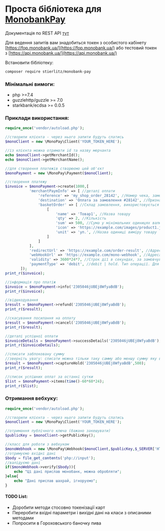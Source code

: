 # Проста бібліотека для [MonobankPay](https://api.monobank.ua/)
Документація по REST API [тут](https://api.monobank.ua/docs/acquiring.html)

Для ведення запитів вам знадобиться токен з особистого кабінету [https://fop.monobank.ua/](https://fop.monobank.ua/) або тестовий токен з [https://api.monobank.ua/](https://api.monobank.ua/)

Встановити бібліотеку:
```bash
composer require stierlitz/monobank-pay
```

### Мінімальні вимоги:
* php >=7.4
* guzzlehttp/guzzle >= 7.0
* starkbank/ecdsa >= 0.0.5

### Приклади використання:
```php
require_once('vendor/autoload.php');

//створили клієнта - через нього запити будуть слатись
$monoClient = new \MonoPay\Client('YOUR_TOKEN_HERE');

//із клієнта можна отримати id та назву мерчанта
echo $monoClient->getMerchantId();
echo $monoClient->getMerchantName();

//для створення платежів створюємо цей об'єкт
$monoPayment = new \MonoPay\Payment($monoClient);

//створення платежу
$invoice = $monoPayment->create(1000,[
           'merchantPaymInfo' => [ //деталі оплати
               'reference' => 'my_shop_order_28142', //Номер чека, замовлення, тощо; визначається мерчантом (вами)
               'destination' => 'Оплата за замовлення #28142', //Призначення платежу
               'basketOrder' => [ //Склад замовлення, використовується для відображення кошика замовлення
                   [
                       'name' => 'Товар1', //Назва товару
                       'qty' => 2, //Кількість
                       'sum' => 500, //Сума у мінімальних одиницях валюти за одиницю товару
                       'icon' => 'https://example.com/images/product1.jpg', //Посилання на зображення товару
                       'unit' => 'уп.', //Назва одиниці вимiру товару
                   ]
               ]
           ],
           'redirectUrl' => 'https://example.com/order-result', //Адреса для повернення (GET) - на цю адресу буде переадресовано користувача після завершення оплати (у разі успіху або помилки)
           'webHookUrl' => 'https://example.com/mono-webhook', //Адреса для CallBack (POST) – на цю адресу буде надіслано дані про стан платежу при кожній зміні статусу. Зміст тіла запиту ідентичний відповіді запиту “перевірки статусу рахунку”
           'validity' => 3600*24*7, //Строк дії в секундах, за замовчуванням рахунок перестає бути дійсним через 24 години
           'paymentType' => 'debit', //debit | hold. Тип операції. Для значення hold термін складає 9 днів. Якщо через 9 днів холд не буде фіналізовано — він скасовується
       ]);
print_r($invoice);

//інформація про платіж
$invoice = $monoPayment->info('2305046jUBEj8WfyaBdB');
print_r($invoice);

//відшкодування
$result = $monoPayment->refund('2305046jUBEj8WfyaBdB');
print_r($result);

//скасування посилання на оплату
$result = $monoPayment->cancel('2305046jUBEj8WfyaBdB');
print_r($result);

//деталі успішної оплати
$invoiceDetails = $monoPayment->successDetails('2305046jUBEj8WfyaBdB');
print_r($invoiceDetails);

//списати заблоковану сумму
//зверніть увагу: списати можна тільки таку самму або меншу сумму яку ви заблокували
$result = $monoPayment->captureHold('2305046jUBEj8WfyaBdB',500);
print_r($result);

//список успішних оплат за останні сутки
$list = $monoPayment->items(time()-60*60*24);
print_r($list);
```

### Отримання вебхуку:
```php
require_once('vendor/autoload.php');

//створили клієнта - через нього запити будуть слатись
$monoClient = new \MonoPay\Client('YOUR_TOKEN_HERE');

//отримання публічного ключа (бажано закешувати)
$publicKey = $monoClient->getPublicKey();

//класс для роботи з вебхуком
$monoWebhook = new \MonoPay\Webhook($monoClient,$publicKey,$_SERVER['HTTP_X_SIGN']);
//отримуємо вхідні дані
$body = file_get_contents('php://input');
//валідуємо дані
if($monoWebhook->verify($body)){
    echo "Ці дані прислав монобанк, можна обробляти";
}else{
    echo "Дані прислав шахрай, ігноруємо";
}
```

#### TODO List:
* Доробити методи стосовно токенізації карт
* Переробити вхідні параметри і вихідні дані на класи з описаними методами
* Попросити в Гороховського баночку пива